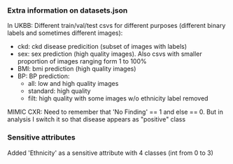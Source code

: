 ### Extra information on datasets.json

In UKBB: Different train/val/test csvs for different purposes (different binary labels and sometimes different images):
- ckd: ckd disease predicition (subset of images with labels)
- sex: sex prediction (high quality images). Also csvs with smaller proportion of images ranging form 1 to 100%
- BMI: bmi prediction (high quality images)
- BP: BP prediction:
    - all: low and high quality images
    - standard: high quality
    - filt: high quality with some images w/o ethnicity label removed

MIMIC CXR:
Need to remember that 'No Finding' == 1 and else == 0. But in analysis I switch it so that disease appears as "positive" class

### Sensitive attributes
Added 'Ethnicity' as a sensitive attribute with 4 classes (int from 0 to 3)